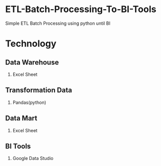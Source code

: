 # ETL-Batch-Processing-To-BI-Tools
Simple ETL Batch Processing using python until BI

# Technology

## Data Warehouse
1. Excel Sheet

## Transformation Data
1. Pandas(python)

## Data Mart
1. Excel Sheet

## BI Tools
1. Google Data Studio
